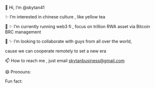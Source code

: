 👋 Hi, I’m @skytan41

✨  I’m interested in chinese culture , like yellow tea

🌱 ✨  I’m currently running web3 fi , focus on trillion RWA asset via Bitcoin BRC management

 💞️ ✨ I’m looking to collaborate with guys from all over the world, 
 
 cause we can cooperate remotely to set a new era
 
📫 How to reach me , just email skytanbusiness@gmail.com


😄 Pronouns: 

 Fun fact: 

<!---

skytan31/skytan41 is a ✨ special ✨ repository because its `README.md` (this file) appears on your GitHub profile.

You can click the Preview link to take a look at your changes.

--->
